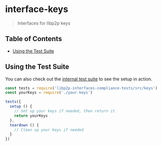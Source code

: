 # interface-keys <!-- omit in toc -->

> Interfaces for libp2p keys

## Table of Contents <!-- omit in toc -->
- [Using the Test Suite](#using-the-test-suite)

## Using the Test Suite

You can also check out the [internal test suite](../../test/crypto/compliance.spec.js) to see the setup in action.

```js
const tests = require('libp2p-interfaces-compliance-tests/src/keys')
const yourKeys = require('./your-keys')

tests({
  setup () {
    // Set up your keys if needed, then return it
    return yourKeys
  },
  teardown () {
    // Clean up your keys if needed
  }
})
```
